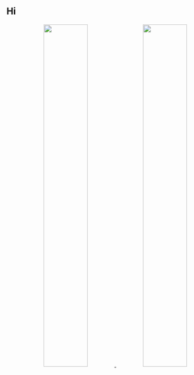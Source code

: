 ## Hi

<div align="center">
  <a href="https://github.com/Beta8374">
  <img height="45%" src="https://github-readme-stats.vercel.app/api?username=Beta8374&show_icons=true&bg_color=00000000&include_all_commits=true&count_private=true&title_color=5998F7&icon_color=FFFFFF&hide_border=true&"/>
  <img height="45%" src="https://github-readme-stats.vercel.app/api/top-langs/?username=Beta8374&layout=compact&langs_count=7&bg_color=00000000&title_color=5998F7&hide_border=true&"/>
</div>
